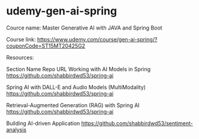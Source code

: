 # udemy-gen-ai-spring

Cource name: Master Generative AI with JAVA and Spring Boot

Course link: https://www.udemy.com/course/gen-ai-spring/?couponCode=ST15MT20425G2

Resources:

Section Name Repo URL Working with AI Models in Spring https://github.com/shabbirdwd53/spring-ai

Spring AI with DALL-E and Audio Models (MultiModality) https://github.com/shabbirdwd53/spring-ai

Retrieval-Augmented Generation (RAG) with Spring AI    https://github.com/shabbirdwd53/spring-ai

Building AI-driven Application                         https://github.com/shabbirdwd53/sentiment-analysis

